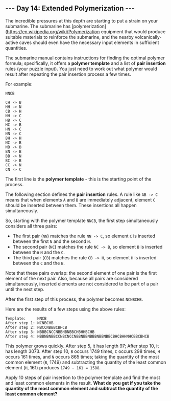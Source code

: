 ## --- Day 14: Extended Polymerization ---
The incredible pressures at this depth are starting to put a strain on your submarine. The submarine has [polymerization](https://en.wikipedia.org/wiki/Polymerization equipment that would produce suitable materials to reinforce the submarine, and the nearby volcanically-active caves should even have the necessary input elements in sufficient quantities.
 
The submarine manual contains instructions for finding the optimal polymer formula; specifically, it offers a **polymer template** and a list of **pair insertion** rules (your puzzle input). You just need to work out what polymer would result after repeating the pair insertion process a few times.
 
For example:
 
```
NNCB

CH -> B
HH -> N
CB -> H
NH -> C
HB -> C
HC -> B
HN -> C
NN -> C
BH -> H
NC -> B
NB -> B
BN -> B
BB -> N
BC -> B
CC -> N
CN -> C
```
 
The first line is the **polymer template** - this is the starting point of the process.
 
The following section defines the **pair insertion** rules. A rule like `AB -> C` means that when elements `A` and `B` are immediately adjacent, element `C` should be inserted between them. These insertions all happen simultaneously.
 
So, starting with the polymer template `NNCB`, the first step simultaneously considers all three pairs:
 
- The first pair (`NN`) matches the rule `NN -> C`, so element `C` is inserted between the first `N` and the second `N`.
- The second pair (`NC`) matches the rule `NC -> B`, so element `B` is inserted between the `N` and the `C`.
- The third pair (`CB`) matches the rule `CB -> H`, so element `H` is inserted between the `C` and the `B`.
 
Note that these pairs overlap: the second element of one pair is the first element of the next pair. Also, because all pairs are considered simultaneously, inserted elements are not considered to be part of a pair until the next step.
 
After the first step of this process, the polymer becomes `NCNBCHB`.
 
Here are the results of a few steps using the above rules:
 
```
Template:     NNCB
After step 1: NCNBCHB
After step 2: NBCCNBBBCBHCB
After step 3: NBBBCNCCNBBNBNBBCHBHHBCHB
After step 4: NBBNBNBBCCNBCNCCNBBNBBNBBBNBBNBBCBHCBHHNHCBBCBHCB
```
 
This polymer grows quickly. After step 5, it has length 97; After step 10, it has length 3073. After step 10, `B` occurs 1749 times, `C` occurs 298 times, `H` occurs 161 times, and `N` occurs 865 times; taking the quantity of the most common element (`B`, 1749) and subtracting the quantity of the least common element (`H`, 161) produces `1749 - 161 = 1588`.
 
Apply 10 steps of pair insertion to the polymer template and find the most and least common elements in the result. **What do you get if you take the quantity of the most common element and subtract the quantity of the least common element?**
 